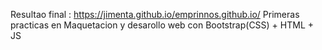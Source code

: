 Resultao final : 
https://jimenta.github.io/emprinnos.github.io/
Primeras practicas en Maquetacion y desarollo web con Bootstrap(CSS) + HTML + JS

